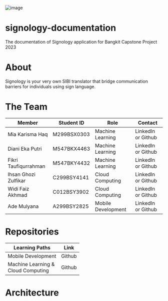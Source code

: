 ![image](https://github.com/Signology/signology-capstone-documentation/assets/93120790/9a9a8ff9-52fc-4dd4-8ca6-7db2262afafb)

# signology-documentation
The documentation of Signology application for Bangkit Capstone Project 2023

# About
Signology is your very own SIBI translator that bridge communication barriers for individuals using sign language.

# The Team
| Member | Student ID | Role | Contact |
|-----------------|-----------------|-----------------|-----------------|
| Mia Karisma Haq | M299BSX0303 | Machine Learning | LinkedIn or Github |
| Diani Eka Putri | M547BKX4463 | Machine Learning | LinkedIn or Github |
| Fikri Taufiqurrahman | M547BKY4432 | Machine Learning | LinkedIn or Github |
| Ihsan Ghozi Zulfikar | C299BSY4141 | Cloud Computing | LinkedIn or Github |
| Widi Faiz Akhmad | C012BSY3902 | Cloud Computing | LinkedIn or Github |
| Ade Mulyana | A299BSY2825 | Mobile Development | LinkedIn or Github |

# Repositories
| Learning Paths | Link |
|-----------------|-----------------|
| Mobile Development | Github |
| Machine Learning & <br> Cloud Computing| Github |

# Architecture
